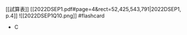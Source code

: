 [[試算表]]
[[2022DSEP1.pdf#page=4&rect=52,425,543,791|2022DSEP1, p.4]]
![[2022DSEP1Q10.png]] #flashcard 
- C

